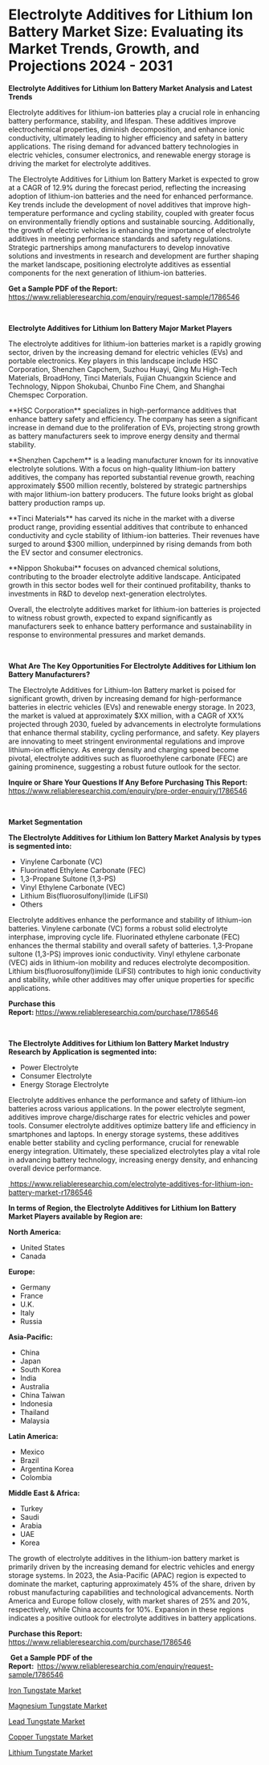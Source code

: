 <p><h1>Electrolyte Additives for Lithium Ion Battery Market Size: Evaluating its Market Trends, Growth, and Projections 2024 - 2031</h1></p><p><strong>Electrolyte Additives for Lithium Ion Battery Market Analysis and Latest Trends</strong></p>
<p><p>Electrolyte additives for lithium-ion batteries play a crucial role in enhancing battery performance, stability, and lifespan. These additives improve electrochemical properties, diminish decomposition, and enhance ionic conductivity, ultimately leading to higher efficiency and safety in battery applications. The rising demand for advanced battery technologies in electric vehicles, consumer electronics, and renewable energy storage is driving the market for electrolyte additives.</p><p>The Electrolyte Additives for Lithium Ion Battery Market is expected to grow at a CAGR of 12.9% during the forecast period, reflecting the increasing adoption of lithium-ion batteries and the need for enhanced performance. Key trends include the development of novel additives that improve high-temperature performance and cycling stability, coupled with greater focus on environmentally friendly options and sustainable sourcing. Additionally, the growth of electric vehicles is enhancing the importance of electrolyte additives in meeting performance standards and safety regulations. Strategic partnerships among manufacturers to develop innovative solutions and investments in research and development are further shaping the market landscape, positioning electrolyte additives as essential components for the next generation of lithium-ion batteries.</p></p>
<p><strong>Get a Sample PDF of the Report:&nbsp;</strong> <a href="https://www.reliableresearchiq.com/enquiry/request-sample/1786546?utm_campaign=1476&utm_medium=2&utm_source=Github&utm_content=ia&utm_term=09102024&utm_id=electrolyte-additives-for-lithium-ion-battery">https://www.reliableresearchiq.com/enquiry/request-sample/1786546</a></p>
<p>&nbsp;</p>
<p><strong>Electrolyte Additives for Lithium Ion Battery Major Market Players</strong></p>
<p><p>The electrolyte additives for lithium-ion batteries market is a rapidly growing sector, driven by the increasing demand for electric vehicles (EVs) and portable electronics. Key players in this landscape include HSC Corporation, Shenzhen Capchem, Suzhou Huayi, Qing Mu High-Tech Materials, BroadHony, Tinci Materials, Fujian Chuangxin Science and Technology, Nippon Shokubai, Chunbo Fine Chem, and Shanghai Chemspec Corporation.</p><p>**HSC Corporation** specializes in high-performance additives that enhance battery safety and efficiency. The company has seen a significant increase in demand due to the proliferation of EVs, projecting strong growth as battery manufacturers seek to improve energy density and thermal stability.</p><p>**Shenzhen Capchem** is a leading manufacturer known for its innovative electrolyte solutions. With a focus on high-quality lithium-ion battery additives, the company has reported substantial revenue growth, reaching approximately $500 million recently, bolstered by strategic partnerships with major lithium-ion battery producers. The future looks bright as global battery production ramps up.</p><p>**Tinci Materials** has carved its niche in the market with a diverse product range, providing essential additives that contribute to enhanced conductivity and cycle stability of lithium-ion batteries. Their revenues have surged to around $300 million, underpinned by rising demands from both the EV sector and consumer electronics.</p><p>**Nippon Shokubai** focuses on advanced chemical solutions, contributing to the broader electrolyte additive landscape. Anticipated growth in this sector bodes well for their continued profitability, thanks to investments in R&D to develop next-generation electrolytes.</p><p>Overall, the electrolyte additives market for lithium-ion batteries is projected to witness robust growth, expected to expand significantly as manufacturers seek to enhance battery performance and sustainability in response to environmental pressures and market demands.</p></p>
<p>&nbsp;</p>
<p><strong>What Are The Key Opportunities For Electrolyte Additives for Lithium Ion Battery Manufacturers?</strong></p>
<p><p>The Electrolyte Additives for Lithium-Ion Battery market is poised for significant growth, driven by increasing demand for high-performance batteries in electric vehicles (EVs) and renewable energy storage. In 2023, the market is valued at approximately $XX million, with a CAGR of XX% projected through 2030, fueled by advancements in electrolyte formulations that enhance thermal stability, cycling performance, and safety. Key players are innovating to meet stringent environmental regulations and improve lithium-ion efficiency. As energy density and charging speed become pivotal, electrolyte additives such as fluoroethylene carbonate (FEC) are gaining prominence, suggesting a robust future outlook for the sector.</p></p>
<p><strong>Inquire or Share Your Questions If Any Before Purchasing This Report:</strong> <a href="https://www.reliableresearchiq.com/enquiry/pre-order-enquiry/1786546?utm_campaign=1476&utm_medium=2&utm_source=Github&utm_content=ia&utm_term=09102024&utm_id=electrolyte-additives-for-lithium-ion-battery">https://www.reliableresearchiq.com/enquiry/pre-order-enquiry/1786546</a></p>
<p>&nbsp;</p>
<p><strong>Market Segmentation</strong></p>
<p><strong>The Electrolyte Additives for Lithium Ion Battery Market Analysis by types is segmented into:</strong></p>
<p><ul><li>Vinylene Carbonate (VC)</li><li>Fluorinated Ethylene Carbonate (FEC)</li><li>1,3-Propane Sultone (1,3-PS)</li><li>Vinyl Ethylene Carbonate (VEC)</li><li>Lithium Bis(fluorosulfonyl)imide (LiFSI)</li><li>Others</li></ul></p>
<p><p>Electrolyte additives enhance the performance and stability of lithium-ion batteries. Vinylene carbonate (VC) forms a robust solid electrolyte interphase, improving cycle life. Fluorinated ethylene carbonate (FEC) enhances the thermal stability and overall safety of batteries. 1,3-Propane sultone (1,3-PS) improves ionic conductivity. Vinyl ethylene carbonate (VEC) aids in lithium-ion mobility and reduces electrolyte decomposition. Lithium bis(fluorosulfonyl)imide (LiFSI) contributes to high ionic conductivity and stability, while other additives may offer unique properties for specific applications.</p></p>
<p><strong>Purchase this Report:&nbsp;</strong><a href="https://www.reliableresearchiq.com/purchase/1786546?utm_campaign=1476&utm_medium=2&utm_source=Github&utm_content=ia&utm_term=09102024&utm_id=electrolyte-additives-for-lithium-ion-battery">https://www.reliableresearchiq.com/purchase/1786546</a></p>
<p>&nbsp;</p>
<p><strong>The Electrolyte Additives for Lithium Ion Battery Market Industry Research by Application is segmented into:</strong></p>
<p><ul><li>Power Electrolyte</li><li>Consumer Electrolyte</li><li>Energy Storage Electrolyte</li></ul></p>
<p><p>Electrolyte additives enhance the performance and safety of lithium-ion batteries across various applications. In the power electrolyte segment, additives improve charge/discharge rates for electric vehicles and power tools. Consumer electrolyte additives optimize battery life and efficiency in smartphones and laptops. In energy storage systems, these additives enable better stability and cycling performance, crucial for renewable energy integration. Ultimately, these specialized electrolytes play a vital role in advancing battery technology, increasing energy density, and enhancing overall device performance.</p></p>
<p><a href="https://www.reliableresearchiq.com/electrolyte-additives-for-lithium-ion-battery-market-r1786546?utm_campaign=1476&utm_medium=2&utm_source=Github&utm_content=ia&utm_term=09102024&utm_id=electrolyte-additives-for-lithium-ion-battery">&nbsp;https://www.reliableresearchiq.com/electrolyte-additives-for-lithium-ion-battery-market-r1786546</a></p>
<p><strong>In terms of Region, the Electrolyte Additives for Lithium Ion Battery Market Players available by Region are:</strong></p>
<p>
    <p> <strong> North America: </strong>
        <ul>
            <li>United States</li>
            <li>Canada</li>
        </ul>
        </p> 
    <p> <strong> Europe: </strong>
        <ul>
            <li>Germany</li>
            <li>France</li>
            <li>U.K.</li>
            <li>Italy</li>
            <li>Russia</li>
        </ul>
        </p> 
    <p> <strong> Asia-Pacific: </strong>
        <ul>
            <li>China</li>
            <li>Japan</li>
            <li>South Korea</li>
            <li>India</li>
            <li>Australia</li>
            <li>China Taiwan</li>
            <li>Indonesia</li>
            <li>Thailand</li>
            <li>Malaysia</li>
        </ul>
        </p> 
    <p> <strong> Latin America: </strong>
        <ul>
            <li>Mexico</li>
            <li>Brazil</li>
            <li>Argentina Korea</li>
            <li>Colombia</li>
        </ul>
        </p> 
    <p> <strong> Middle East & Africa: </strong>
        <ul>
            <li>Turkey</li>
            <li>Saudi</li>
            <li>Arabia</li>
            <li>UAE</li>
            <li>Korea</li>
        </ul>
    </p>
    </p>
<p><p>The growth of electrolyte additives in the lithium-ion battery market is primarily driven by the increasing demand for electric vehicles and energy storage systems. In 2023, the Asia-Pacific (APAC) region is expected to dominate the market, capturing approximately 45% of the share, driven by robust manufacturing capabilities and technological advancements. North America and Europe follow closely, with market shares of 25% and 20%, respectively, while China accounts for 10%. Expansion in these regions indicates a positive outlook for electrolyte additives in battery applications.</p></p>
<p><strong>Purchase this Report: </strong><a href="https://www.reliableresearchiq.com/purchase/1786546?utm_campaign=1476&utm_medium=2&utm_source=Github&utm_content=ia&utm_term=09102024&utm_id=electrolyte-additives-for-lithium-ion-battery">https://www.reliableresearchiq.com/purchase/1786546</a></p>
<p>&nbsp;<strong>Get a Sample PDF of the Report:&nbsp;&nbsp;</strong><a href="https://www.reliableresearchiq.com/enquiry/request-sample/1786546?utm_campaign=1476&utm_medium=2&utm_source=Github&utm_content=ia&utm_term=09102024&utm_id=electrolyte-additives-for-lithium-ion-battery">https://www.reliableresearchiq.com/enquiry/request-sample/1786546</a></p>
<p><strong></strong></p>
<p><p><a href="https://www.linkedin.com/pulse/global-iron-tungstate-market-product-type-application-93x0f?trackingId=06HRmRrgQliQCITy7V6wbA%3D%3D&utm_campaign=1476&utm_medium=2&utm_source=Github&utm_content=ia&utm_term=09102024&utm_id=electrolyte-additives-for-lithium-ion-battery">Iron Tungstate Market</a></p><p><a href="https://www.linkedin.com/pulse/global-magnesium-tungstate-market-size-expected-reach-qvpke?trackingId=Oq00cyH8SlmLYgcy3%2F0RnA%3D%3D&utm_campaign=1476&utm_medium=2&utm_source=Github&utm_content=ia&utm_term=09102024&utm_id=electrolyte-additives-for-lithium-ion-battery">Magnesium Tungstate Market</a></p><p><a href="https://www.linkedin.com/pulse/why-should-you-invest-lead-tungstate-market-trends-leading-byznf?trackingId=4CzwXmSYRTKCyQtCEqa2IQ%3D%3D&utm_campaign=1476&utm_medium=2&utm_source=Github&utm_content=ia&utm_term=09102024&utm_id=electrolyte-additives-for-lithium-ion-battery">Lead Tungstate Market</a></p><p><a href="https://www.linkedin.com/pulse/insights-copper-tungstate-industry-market-financial-status-pyccf?trackingId=R4XDL2iOQo2n0UIA0h2nUQ%3D%3D&utm_campaign=1476&utm_medium=2&utm_source=Github&utm_content=ia&utm_term=09102024&utm_id=electrolyte-additives-for-lithium-ion-battery">Copper Tungstate Market</a></p><p><a href="https://www.linkedin.com/pulse/navigating-global-lithium-tungstate-market-landscape-njv8e?trackingId=reurcXNPQOaVo9BkKSj5AQ%3D%3D&utm_campaign=1476&utm_medium=2&utm_source=Github&utm_content=ia&utm_term=09102024&utm_id=electrolyte-additives-for-lithium-ion-battery">Lithium Tungstate Market</a></p></p>